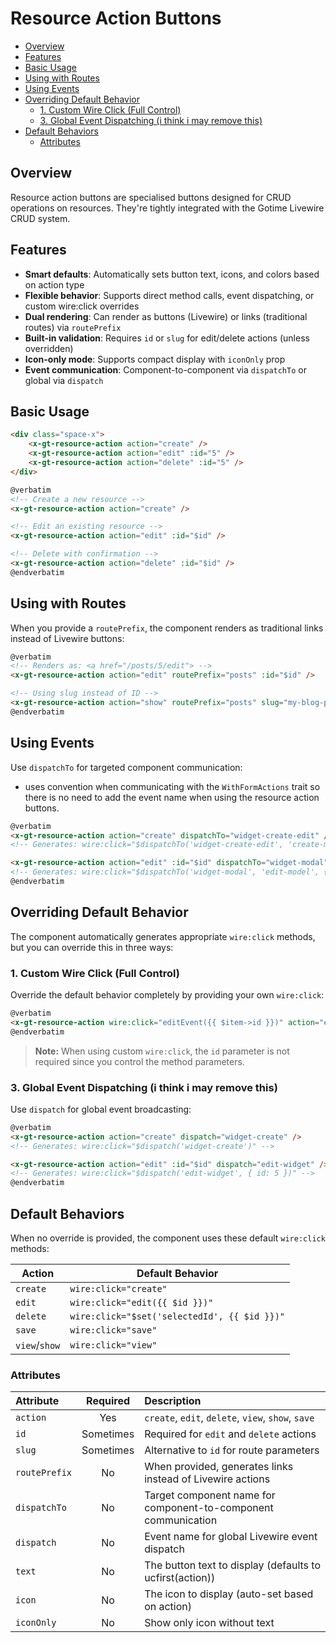 # Resource Action Buttons

- [Overview](#overview)
- [Features](#features)
- [Basic Usage](#basic-usage)
- [Using with Routes](#using-with-routes)
- [Using Events](#using-events)
- [Overriding Default Behavior](#overriding-default-behavior)
    - [1. Custom Wire Click (Full Control)](#1-custom-wire-click-full-control)
    - [3. Global Event Dispatching   (i think i may remove this)](#3-global-event-dispatching---i-think-i-may-remove-this)
- [Default Behaviors](#default-behaviors)
    - [Attributes](#attributes)

## Overview

Resource action buttons are specialised buttons designed for CRUD operations on
resources. They're tightly integrated with the Gotime Livewire CRUD system.

## Features

- **Smart defaults**: Automatically sets button text, icons, and colors based on
  action type
- **Flexible behavior**: Supports direct method calls, event dispatching, or
  custom wire:click overrides  
- **Dual rendering**: Can render as buttons (Livewire) or links (traditional
  routes) via `routePrefix`
- **Built-in validation**: Requires `id` or `slug` for edit/delete actions
  (unless overridden)
- **Icon-only mode**: Supports compact display with `iconOnly` prop
- **Event communication**: Component-to-component via `dispatchTo` or global via
  `dispatch`

## Basic Usage

```html +parse
<div class="space-x">
    <x-gt-resource-action action="create" />
    <x-gt-resource-action action="edit" :id="5" />
    <x-gt-resource-action action="delete" :id="5" />
</div>
```

```html +torchlight-blade
@verbatim
<!-- Create a new resource -->
<x-gt-resource-action action="create" />

<!-- Edit an existing resource -->
<x-gt-resource-action action="edit" :id="$id" />

<!-- Delete with confirmation -->
<x-gt-resource-action action="delete" :id="$id" />
@endverbatim
```

## Using with Routes

When you provide a `routePrefix`, the component renders as traditional links
instead of Livewire buttons:

```html +torchlight-blade
@verbatim
<!-- Renders as: <a href="/posts/5/edit"> -->
<x-gt-resource-action action="edit" routePrefix="posts" :id="$id" />

<!-- Using slug instead of ID -->
<x-gt-resource-action action="show" routePrefix="posts" slug="my-blog-post" />
@endverbatim
```

## Using Events

Use `dispatchTo` for targeted component communication:

* uses convention when communicating with the `WithFormActions` trait so there
  is no need to add the event name when using the resource action buttons.


```html +torchlight-blade
@verbatim
<x-gt-resource-action action="create" dispatchTo="widget-create-edit" />
<!-- Generates: wire:click="$dispatchTo('widget-create-edit', 'create-model')" -->

<x-gt-resource-action action="edit" :id="$id" dispatchTo="widget-modal" />
<!-- Generates: wire:click="$dispatchTo('widget-modal', 'edit-model', { id: 5 })" -->
@endverbatim
```



## Overriding Default Behavior

The component automatically generates appropriate `wire:click` methods, but you
can override this in three ways:

### 1. Custom Wire Click (Full Control)
Override the default behavior completely by providing your own `wire:click`:

```html +torchlight-blade
@verbatim
<x-gt-resource-action wire:click="editEvent({{ $item->id }})" action="edit" />
@endverbatim
```

> **Note:** When using custom `wire:click`, the `id` parameter is not required
> since you control the method parameters.



### 3. Global Event Dispatching   (i think i may remove this)
Use `dispatch` for global event broadcasting:

```html +torchlight-blade
@verbatim
<x-gt-resource-action action="create" dispatch="widget-create" />
<!-- Generates: wire:click="$dispatch('widget-create')" -->

<x-gt-resource-action action="edit" :id="$id" dispatch="edit-widget" />
<!-- Generates: wire:click="$dispatch('edit-widget', { id: 5 })" -->
@endverbatim
```




## Default Behaviors

When no override is provided, the component uses these default `wire:click`
methods:

| Action        | Default Behavior                             |
| ------------- | -------------------------------------------- |
| `create`      | `wire:click="create"`                        |
| `edit`        | `wire:click="edit({{ $id }})"`               |
| `delete`      | `wire:click="$set('selectedId', {{ $id }})"` |
| `save`        | `wire:click="save"`                          |
| `view`/`show` | `wire:click="view"`                          |

### Attributes

| Attribute     | Required  | Description                                                    |
| :------------ | :-------: | :------------------------------------------------------------- |
| `action`      |    Yes    | `create`, `edit`, `delete`, `view`, `show`, `save`             |
| `id`          | Sometimes | Required for `edit` and `delete` actions                       |
| `slug`        | Sometimes | Alternative to `id` for route parameters                       |
| `routePrefix` |    No     | When provided, generates links instead of Livewire actions     |
| `dispatchTo`  |    No     | Target component name for component-to-component communication |
| `dispatch`    |    No     | Event name for global Livewire event dispatch                  |
| `text`        |    No     | The button text to display (defaults to ucfirst(action))       |
| `icon`        |    No     | The icon to display (auto-set based on action)                 |
| `iconOnly`    |    No     | Show only icon without text                                    |
